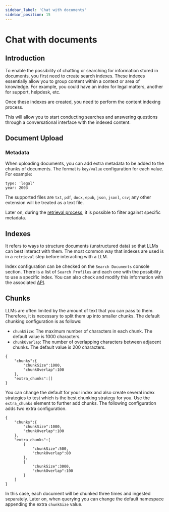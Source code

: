 ```yaml
---
sidebar_label: 'Chat with documents'
sidebar_position: 15
---
```


# Chat with documents

## Introduction

To enable the possibility of chatting or searching for information stored in documents, you first need to create search indexes. These indexes essentially allow you to group content within a context or area of knowledge. For example, you could have an index for legal matters, another for support, helpdesk, etc.

Once these indexes are created, you need to perform the content indexing process.

This will allow you to start conducting searches and answering questions through a conversational interface with the indexed content.

## Document Upload

### Metadata

When uploading documents, you can add extra metadata to be added to the chunks of documents. The format is `key/value` configuration for each value. For example:

```
type: 'legal'
year: 2003
```
The supported files are `txt`, `pdf`, `docx`, `epub`, `json`, `jsonl`, `csv`; any other extension will be treated as a text file.

Later on, during the [retrieval process](./apis/ChatWithDocumentsAPI.md#1-execute---execute-search-query), it is possible to filter against specific metadata.

## Indexes

It refers to ways to structure documents (unstructured data) so that LLMs can best interact with them. The most common way that indexes are used is in a `retrieval` step before interacting with a LLM.

Index configuration can be checked on the `Search Documents` console section. There is a list of `Search Profiles` and each one with the possibility to use a specific index. You can also check and modify this information with the associated [API](./SearchIndexProfile.md).

## Chunks

LLMs are often limited by the amount of text that you can pass to them. Therefore, it is necessary to split them up into smaller chunks. The default chunking configuration is as follows:

 * `chunkSize`: The maximum number of characters in each chunk. The default value is 1000 characters.
 * `chunkOverlap`: The number of overlapping characters between adjacent chunks. The default value is 200 characters.

```
{
    "chunks":{
        "chunkSize":1000,
        "chunkOverlap":100
    },
    "extra_chunks":[]
}
```

You can change the default for your index and also create several index strategies to test which is the best chunking strategy for you. Use the `extra_chunks` element to further add chunks. The following configuration adds two extra configuration.

```
{
    "chunks":{
        "chunkSize":1000,
        "chunkOverlap":100
    },
    "extra_chunks":[
        {
            "chunkSize":500,
            "chunkOverlap":80
        },
        {
            "chunkSize":3000,
            "chunkOverlap":100
        }
    ]
}
```

In this case, each document will be chunked three times and ingested separately. Later on, when querying you can change the default namespace appending the extra `chunkSize` value. 
